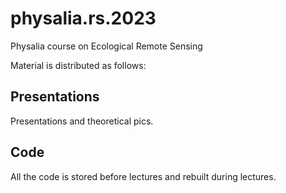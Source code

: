 # physalia.rs.2023
Physalia course on Ecological Remote Sensing

Material is distributed as follows:
## Presentations
Presentations and theoretical pics.

## Code
All the code is stored before lectures and rebuilt during lectures.
